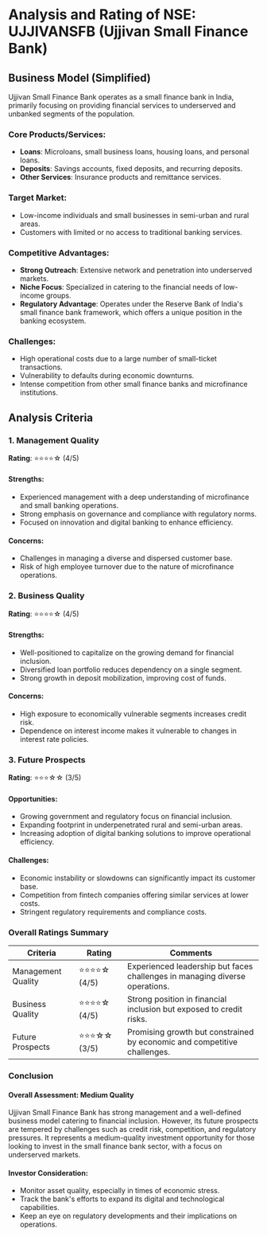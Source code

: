 # Analysis and Rating of NSE: UJJIVANSFB (Ujjivan Small Finance Bank)

## Business Model (Simplified)
Ujjivan Small Finance Bank operates as a small finance bank in India, primarily focusing on providing financial services to underserved and unbanked segments of the population.

### Core Products/Services:
- **Loans**: Microloans, small business loans, housing loans, and personal loans.
- **Deposits**: Savings accounts, fixed deposits, and recurring deposits.
- **Other Services**: Insurance products and remittance services.

### Target Market:
- Low-income individuals and small businesses in semi-urban and rural areas.
- Customers with limited or no access to traditional banking services.

### Competitive Advantages:
- **Strong Outreach**: Extensive network and penetration into underserved markets.
- **Niche Focus**: Specialized in catering to the financial needs of low-income groups.
- **Regulatory Advantage**: Operates under the Reserve Bank of India's small finance bank framework, which offers a unique position in the banking ecosystem.

### Challenges:
- High operational costs due to a large number of small-ticket transactions.
- Vulnerability to defaults during economic downturns.
- Intense competition from other small finance banks and microfinance institutions.

## Analysis Criteria

### 1. Management Quality
**Rating**: ⭐⭐⭐⭐☆ (4/5)  
#### Strengths:
- Experienced management with a deep understanding of microfinance and small banking operations.
- Strong emphasis on governance and compliance with regulatory norms.
- Focused on innovation and digital banking to enhance efficiency.

#### Concerns:
- Challenges in managing a diverse and dispersed customer base.
- Risk of high employee turnover due to the nature of microfinance operations.

### 2. Business Quality
**Rating**: ⭐⭐⭐⭐☆ (4/5)  
#### Strengths:
- Well-positioned to capitalize on the growing demand for financial inclusion.
- Diversified loan portfolio reduces dependency on a single segment.
- Strong growth in deposit mobilization, improving cost of funds.

#### Concerns:
- High exposure to economically vulnerable segments increases credit risk.
- Dependence on interest income makes it vulnerable to changes in interest rate policies.

### 3. Future Prospects
**Rating**: ⭐⭐⭐☆☆ (3/5)  
#### Opportunities:
- Growing government and regulatory focus on financial inclusion.
- Expanding footprint in underpenetrated rural and semi-urban areas.
- Increasing adoption of digital banking solutions to improve operational efficiency.

#### Challenges:
- Economic instability or slowdowns can significantly impact its customer base.
- Competition from fintech companies offering similar services at lower costs.
- Stringent regulatory requirements and compliance costs.

### Overall Ratings Summary
| Criteria            | Rating             | Comments                                                                 |
|---------------------|--------------------|--------------------------------------------------------------------------|
| Management Quality  | ⭐⭐⭐⭐☆ (4/5)       | Experienced leadership but faces challenges in managing diverse operations.|
| Business Quality    | ⭐⭐⭐⭐☆ (4/5)       | Strong position in financial inclusion but exposed to credit risks.       |
| Future Prospects    | ⭐⭐⭐☆☆ (3/5)       | Promising growth but constrained by economic and competitive challenges. |

### Conclusion
#### Overall Assessment: Medium Quality  
Ujjivan Small Finance Bank has strong management and a well-defined business model catering to financial inclusion. However, its future prospects are tempered by challenges such as credit risk, competition, and regulatory pressures. It represents a medium-quality investment opportunity for those looking to invest in the small finance bank sector, with a focus on underserved markets.

#### Investor Consideration:
- Monitor asset quality, especially in times of economic stress.
- Track the bank's efforts to expand its digital and technological capabilities.
- Keep an eye on regulatory developments and their implications on operations.
